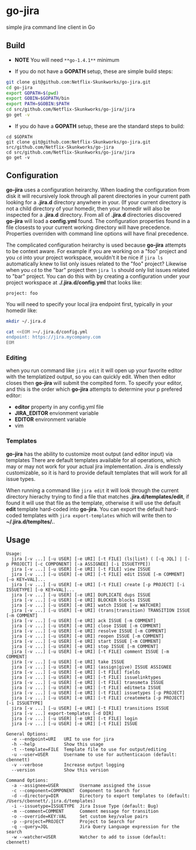 # go-jira
simple jira command line client in Go

## Build

* **NOTE** You will need `**go-1.4.1**` minimum

*  If you do not have a **GOPATH** setup, these are simple build steps:

```bash
git clone git@github.com:Netflix-Skunkworks/go-jira.git
cd go-jira
export GOPATH=$(pwd)
export GOBIN=$GOPATH/bin
export PATH=$GOBIN:$PATH
cd src/github.com/Netflix-Skunkworks/go-jira/jira
go get -v
```

* If you do have a **GOPATH** setup, these are the standard steps to build:

```
cd $GOPATH
git clone git@github.com:Netflix-Skunkworks/go-jira.git src/github.com/Netflix-Skunkworks/go-jira
cd src/github.com/Netflix-Skunkworks/go-jira/jira
go get -v
```

## Configuration

**go-jira** uses a configuration heirarchy.  When loading the configuration from disk it will recursively look through
all parent directories in your current  path looking for a **.jira.d** directory anywhere in your.  (If your current directory is not
a child directory of your homedir, then your homedir will also be inspected for a **.jira.d** directory.  From all of **.jira.d** directories
discovered **go-jira** will load a **config.yml** found.  The configuration properties found in a file closests to your current working directory
will have precedence.  Properties overriden with command line options will have final precedence.

The complicated configuration heirarchy is used because **go-jira** attempts to be context aware.  For example if you are working on a "foo" project and 
you `cd` into your project workspace, wouldn't it be nice if `jira ls` automatically knew to list only issues related to the "foo" project?  Likewise when you
`cd` to the "bar" project then `jira ls` should only list issues related to "bar" project.  You can do this with by creating a configuration under your project
workspace at **./.jira.d/config.yml** that looks like:

```
project: foo
```

You will need to specify your local jira endpoint first, typically in your homedir like:

```bash
mkdir ~/.jira.d

cat <<EOM >~/.jira.d/config.yml
endpoint: https://jira.mycompany.com
EOM
```

### Editing

when you run command like `jira edit` it will open up your favorite editor with the templatized output, so you can quickly edit.  When then editor
closes then **go-jira** will submit the complted form.  To specify your editor, and this is the order which **go-jira** attempts to determine your p
prefered editor:

* **editor** property in any config.yml file
* **JIRA_EDITOR** envionment variable
* **EDITOR** environment variable
* vim

### Templates

**go-jira** has the ability to customize most output (and editor input) via templates  There are default templates available for all operations,
which may or may not work for your actual jira implementation.  Jira is endlessly customizable, so it is hard to provide default templates
that will work for all issue types.

When running a command like `jira edit` it will look through the current directory hierachy trying to find a file that matches **.jira.d/templates/edit**,
if found it will use that file as the template, otherwise it will use the default **edit** template hard-coded into **go-jira**.  You can export the default
hard-coded templates with `jira export-templates` which will write then to **~/.jira.d/templtes/.**.

## Usage

```
Usage:
  jira [-v ...] [-u USER] [-e URI] [-t FILE] (ls|list) ( [-q JQL] | [-p PROJECT] [-c COMPONENT] [-a ASSIGNEE] [-i ISSUETYPE]) 
  jira [-v ...] [-u USER] [-e URI] [-t FILE] view ISSUE
  jira [-v ...] [-u USER] [-e URI] [-t FILE] edit ISSUE [-m COMMENT] [-o KEY=VAL]...
  jira [-v ...] [-u USER] [-e URI] [-t FILE] create [-p PROJECT] [-i ISSUETYPE] [-o KEY=VAL]...
  jira [-v ...] [-u USER] [-e URI] DUPLICATE dups ISSUE
  jira [-v ...] [-u USER] [-e URI] BLOCKER blocks ISSUE
  jira [-v ...] [-u USER] [-e URI] watch ISSUE [-w WATCHER]
  jira [-v ...] [-u USER] [-e URI] (trans|transition) TRANSITION ISSUE [-m COMMENT]
  jira [-v ...] [-u USER] [-e URI] ack ISSUE [-m COMMENT]
  jira [-v ...] [-u USER] [-e URI] close ISSUE [-m COMMENT]
  jira [-v ...] [-u USER] [-e URI] resolve ISSUE [-m COMMENT]
  jira [-v ...] [-u USER] [-e URI] reopen ISSUE [-m COMMENT]
  jira [-v ...] [-u USER] [-e URI] start ISSUE [-m COMMENT]
  jira [-v ...] [-u USER] [-e URI] stop ISSUE [-m COMMENT]
  jira [-v ...] [-u USER] [-e URI] [-t FILE] comment ISSUE [-m COMMENT]
  jira [-v ...] [-u USER] [-e URI] take ISSUE
  jira [-v ...] [-u USER] [-e URI] (assign|give) ISSUE ASSIGNEE
  jira [-v ...] [-u USER] [-e URI] [-t FILE] fields
  jira [-v ...] [-u USER] [-e URI] [-t FILE] issuelinktypes
  jira [-v ...] [-u USER] [-e URI] [-t FILE] transmeta ISSUE
  jira [-v ...] [-u USER] [-e URI] [-t FILE] editmeta ISSUE
  jira [-v ...] [-u USER] [-e URI] [-t FILE] issuetypes [-p PROJECT] 
  jira [-v ...] [-u USER] [-e URI] [-t FILE] createmeta [-p PROJECT] [-i ISSUETYPE] 
  jira [-v ...] [-u USER] [-e URI] [-t FILE] transitions ISSUE
  jira [-v ...] export-templates [-d DIR]
  jira [-v ...] [-u USER] [-e URI] [-t FILE] login
  jira [-v ...] [-u USER] [-e URI] [-t FILE] ISSUE
 
General Options:
  -e --endpoint=URI   URI to use for jira
  -h --help           Show this usage
  -t --template=FILE  Template file to use for output/editing
  -u --user=USER      Username to use for authenticaion (default: cbennett)
  -v --verbose        Increase output logging
  --version           Show this version

Command Options:
  -a --assignee=USER        Username assigned the issue
  -c --component=COMPONENT  Component to Search for
  -d --directory=DIR        Directory to export templates to (default: /Users/cbennett/.jira.d/templates)
  -i --issuetype=ISSUETYPE  Jira Issue Type (default: Bug)
  -m --comment=COMMENT      Comment message for transition
  -o --override=KEY:VAL     Set custom key/value pairs
  -p --project=PROJECT      Project to Search for
  -q --query=JQL            Jira Query Language expression for the search
  -w --watcher=USER         Watcher to add to issue (default: cbennett)
```
